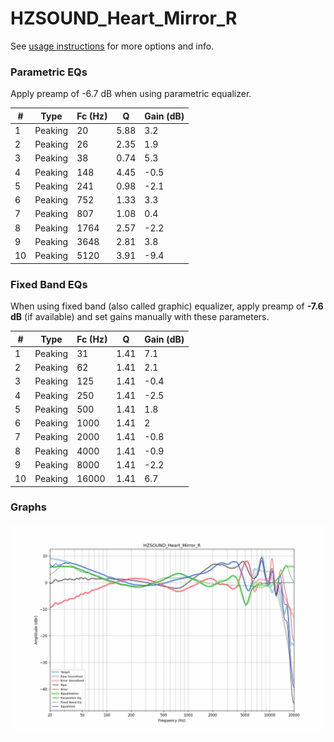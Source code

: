 # HZSOUND_Heart_Mirror_R
See [usage instructions](https://github.com/jaakkopasanen/AutoEq#usage) for more options and info.

### Parametric EQs
Apply preamp of -6.7 dB when using parametric equalizer.

|   # | Type    |   Fc (Hz) |    Q |   Gain (dB) |
|-----|---------|-----------|------|-------------|
|   1 | Peaking |        20 | 5.88 |         3.2 |
|   2 | Peaking |        26 | 2.35 |         1.9 |
|   3 | Peaking |        38 | 0.74 |         5.3 |
|   4 | Peaking |       148 | 4.45 |        -0.5 |
|   5 | Peaking |       241 | 0.98 |        -2.1 |
|   6 | Peaking |       752 | 1.33 |         3.3 |
|   7 | Peaking |       807 | 1.08 |         0.4 |
|   8 | Peaking |      1764 | 2.57 |        -2.2 |
|   9 | Peaking |      3648 | 2.81 |         3.8 |
|  10 | Peaking |      5120 | 3.91 |        -9.4 |

### Fixed Band EQs
When using fixed band (also called graphic) equalizer, apply preamp of **-7.6 dB** (if available) and set gains manually with these parameters.

|   # | Type    |   Fc (Hz) |    Q |   Gain (dB) |
|-----|---------|-----------|------|-------------|
|   1 | Peaking |        31 | 1.41 |         7.1 |
|   2 | Peaking |        62 | 1.41 |         2.1 |
|   3 | Peaking |       125 | 1.41 |        -0.4 |
|   4 | Peaking |       250 | 1.41 |        -2.5 |
|   5 | Peaking |       500 | 1.41 |         1.8 |
|   6 | Peaking |      1000 | 1.41 |         2   |
|   7 | Peaking |      2000 | 1.41 |        -0.8 |
|   8 | Peaking |      4000 | 1.41 |        -0.9 |
|   9 | Peaking |      8000 | 1.41 |        -2.2 |
|  10 | Peaking |     16000 | 1.41 |         6.7 |

### Graphs
![](./HZSOUND_Heart_Mirror_R.png)
